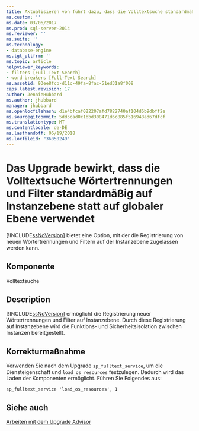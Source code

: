 ```yaml
---
title: Aktualisieren von führt dazu, dass die Volltextsuche standardmäßig auf Instanzebene, nicht als globale, wörtertrennungen und Filter verwenden | Microsoft Docs
ms.custom: ''
ms.date: 03/06/2017
ms.prod: sql-server-2014
ms.reviewer: ''
ms.suite: ''
ms.technology:
- database-engine
ms.tgt_pltfrm: ''
ms.topic: article
helpviewer_keywords:
- filters [Full-Text Search]
- word breakers [Full-Text Search]
ms.assetid: 93ee8fcb-d11c-49fa-8fac-51ed31a8f008
caps.latest.revision: 17
author: JennieHubbard
ms.author: jhubbard
manager: jhubbard
ms.openlocfilehash: d1e4bfcaf022207afd7822740af104d6b9dbff2e
ms.sourcegitcommit: 5dd5cad0c1bbd308471d6c885f516948ad67dfcf
ms.translationtype: MT
ms.contentlocale: de-DE
ms.lasthandoff: 06/19/2018
ms.locfileid: "36050249"
---
```

# <a name="upgrading-will-cause-full-text-search-to-use-instance-level-not-global-word-breakers-and-filters-by-default"></a>Das Upgrade bewirkt, dass die Volltextsuche Wörtertrennungen und Filter standardmäßig auf Instanzebene statt auf globaler Ebene verwendet
  [!INCLUDE[ssNoVersion](../../includes/ssnoversion-md.md)] bietet eine Option, mit der die Registrierung von neuen Wörtertrennungen und Filtern auf der Instanzebene zugelassen werden kann.  
  
## <a name="component"></a>Komponente  
 Volltextsuche  
  
## <a name="description"></a>Description  
 [!INCLUDE[ssNoVersion](../../includes/ssnoversion-md.md)] ermöglicht die Registrierung neuer Wörtertrennungen und Filter auf Instanzebene. Durch diese Registrierung auf Instanzebene wird die Funktions- und Sicherheitsisolation zwischen Instanzen bereitgestellt.  
  
## <a name="corrective-action"></a>Korrekturmaßnahme  
 Verwenden Sie nach dem Upgrade `sp_fulltext_service`, um die Diensteigenschaft und `load_os_resources` festzulegen. Dadurch wird das Laden der Komponenten ermöglicht. Führen Sie Folgendes aus:  
  
 `sp_fulltext_service 'load_os_resources', 1`  
  
## <a name="see-also"></a>Siehe auch  
 [Arbeiten mit dem Upgrade Advisor](../../../2014/sql-server/install/working-with-upgrade-advisor.md)  
  
  